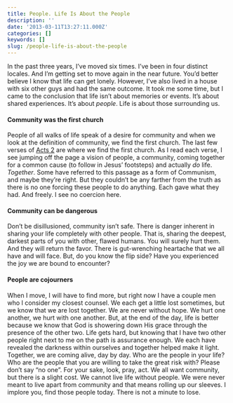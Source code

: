 ```yaml
---
title: People. Life Is About the People
description: ''
date: '2013-03-11T13:27:11.000Z'
categories: []
keywords: []
slug: /people-life-is-about-the-people
---
```

In the past three years, I’ve moved six times. I’ve been in four distinct locales. And I’m getting set to move again in the near future. You’d better believe I know that life can get lonely. However, I’ve also lived in a house with six other guys and had the same outcome. It took me some time, but I came to the conclusion that life isn’t about memories or events. It’s about shared experiences. It’s about _people_. Life is about those surrounding us.
#### Community was the first church
People of all walks of life speak of a desire for community and when we look at the definition of community, we find the first church. The last few verses of [Acts 2](http://www.biblegateway.com/passage/?search=acts%202:42-47&version=ESV "Acts 2:42-47") are where we find the first church. As I read each verse, I see jumping off the page a vision of people, a community, coming together for a common cause (to follow in Jesus’ footsteps) and actually _do_ life. _Together_. Some have referred to this passage as a form of Communism, and maybe they’re right. But they couldn’t be any farther from the truth as there is no one forcing these people to do anything. Each gave what they had. And freely. I see no coercion here.
#### Community can be dangerous
Don’t be disillusioned, community isn’t safe. There is danger inherent in sharing your life completely with other people. That is, sharing the deepest, darkest parts of you with other, flawed humans. You will surely hurt them. And they will return the favor. There is gut-wrenching heartache that we all have and will face. But, do you know the flip side? Have you experienced the joy we are bound to encounter?
#### People are cojourners
When I move, I will have to find more, but right now I have a couple men who I consider my closest counsel. We each get a little lost sometimes, but we know that we are lost together. We are never without hope. We hurt one another, we hurt with one another. But, at the end of the day, life is better because we know that God is showering down His grace through the presence of the other two. Life gets hard, but knowing that I have two other people right next to me on the path is assurance enough. We each have revealed the darkness within ourselves and together helped make it light. Together, we are coming alive, day by day.
Who are the people in your life? Who are the people that you are willing to take the great risk with? Please don’t say “no one”. For your sake, look, pray, act. We all want community, but there is a slight cost. We cannot live life without people. We were never meant to live apart from community and that means rolling up our sleeves. I implore you, find those people today. There is not a minute to lose.
